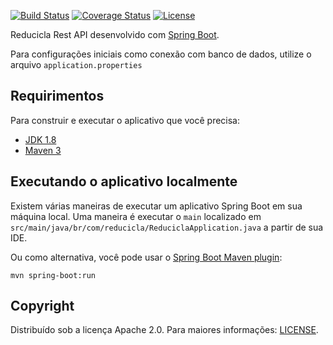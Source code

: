 [![Build Status](https://travis-ci.org/codecentric/springboot-sample-app.svg?branch=master)](https://travis-ci.org/codecentric/springboot-sample-app)
[![Coverage Status](https://coveralls.io/repos/github/codecentric/springboot-sample-app/badge.svg?branch=master)](https://coveralls.io/github/codecentric/springboot-sample-app?branch=master)
[![License](http://img.shields.io/:license-apache-blue.svg)](http://www.apache.org/licenses/LICENSE-2.0.html)

Reducicla Rest API desenvolvido com [Spring Boot](http://projects.spring.io/spring-boot/).

Para configurações iniciais como conexão com banco de dados, utilize o arquivo `application.properties`

## Requirimentos

Para construir e executar o aplicativo que você precisa:

- [JDK 1.8](http://www.oracle.com/technetwork/java/javase/downloads/jdk8-downloads-2133151.html)
- [Maven 3](https://maven.apache.org)

## Executando o aplicativo localmente

Existem várias maneiras de executar um aplicativo Spring Boot em sua máquina local. Uma maneira é executar o `main`
localizado em `src/main/java/br/com/reducicla/ReduciclaApplication.java` a partir de sua IDE.

Ou como alternativa, você pode usar
o [Spring Boot Maven plugin](https://docs.spring.io/spring-boot/docs/current/reference/html/build-tool-plugins-maven-plugin.html):

```shell
mvn spring-boot:run
```

## Copyright

Distribuído sob a licença Apache 2.0. Para maiores
informações: [LICENSE](https://github.com/codecentric/springboot-sample-app/blob/master/LICENSE).